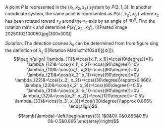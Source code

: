 A point $P$ is represented in the $(x_1, x_2, x_3)$ system by $P(2, 1, 3)$. In another coordinate system, the same point is represented as $P(x_1', x_2', x_3')$ where $x_2$ has been rotated toward $x_3$ arond the $x_1$-axis by an angle of $30^0$. Find the rotation matrix and determine $P(x_1', x_2', x_3')$.
![[Pasted image 20250102130050.jpg|300x300]]

*Solution*. 
 The direction cosines $\lambda_{ij}$ can be determined from from figure sing the definition of $\lambda_{ij}$ ([[Rotation Matrix#^df03d1|참조]]).
$$\begin{align}
\lambda_{11}&=\cos{(x_1', x_1)}=\cos{(0\degree)}=1\\
\lambda_{12}&=\cos{(x_1', x_2)}=\cos{(90\degree)}=0\\
\lambda_{13}&=\cos{(x_1', x_3)}=\cos{(90\degree)}=0\\
\lambda_{21}&=\cos{(x_2', x_1)}=\cos{(90\degree)}=0\\
\lambda_{22}&=\cos{(x_2', x_2)}=\cos{(30\degree)}\approx0.866\\
\lambda_{23}&=\cos{(x_2', x_3)}=\cos{(60\degree)}=0.5\\
\lambda_{31}&=\cos{(x_3', x_1)}=\cos{(90\degree)}=0\\
\lambda_{32}&=\cos{(x_3', x_2)}=\cos{(120\degree)}=-0.5\\
\lambda_{33}&=\cos{(x_3', x_3)}=\cos{(30\degree)}\approx 0.866\\
\end{align}$$

$$\pmb{\lambda}=\left(\begin{array}{3}
1&0&0\\
0&0.866&0.5\\
0&-0.5&0.866
\end{array}\right)$$


